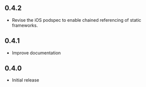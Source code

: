 ## 0.4.2

- Revise the iOS podspec to enable chained referencing of static frameworks.
  
## 0.4.1

- Improve documentation

## 0.4.0

- Initial release
